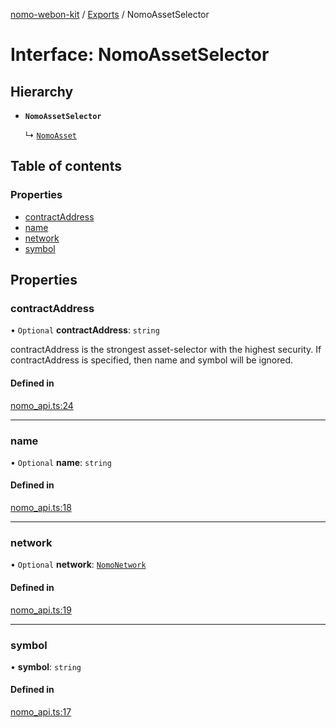 [nomo-webon-kit](../README.md) / [Exports](../modules.md) / NomoAssetSelector

# Interface: NomoAssetSelector

## Hierarchy

- **`NomoAssetSelector`**

  ↳ [`NomoAsset`](NomoAsset.md)

## Table of contents

### Properties

- [contractAddress](NomoAssetSelector.md#contractaddress)
- [name](NomoAssetSelector.md#name)
- [network](NomoAssetSelector.md#network)
- [symbol](NomoAssetSelector.md#symbol)

## Properties

### contractAddress

• `Optional` **contractAddress**: `string`

contractAddress is the strongest asset-selector with the highest security.
If contractAddress is specified, then name and symbol will be ignored.

#### Defined in

[nomo_api.ts:24](https://github.com/nomo-app/nomo-webon-kit/blob/2fbf446/nomo-webon-kit/src/nomo_api.ts#L24)

___

### name

• `Optional` **name**: `string`

#### Defined in

[nomo_api.ts:18](https://github.com/nomo-app/nomo-webon-kit/blob/2fbf446/nomo-webon-kit/src/nomo_api.ts#L18)

___

### network

• `Optional` **network**: [`NomoNetwork`](../modules.md#nomonetwork)

#### Defined in

[nomo_api.ts:19](https://github.com/nomo-app/nomo-webon-kit/blob/2fbf446/nomo-webon-kit/src/nomo_api.ts#L19)

___

### symbol

• **symbol**: `string`

#### Defined in

[nomo_api.ts:17](https://github.com/nomo-app/nomo-webon-kit/blob/2fbf446/nomo-webon-kit/src/nomo_api.ts#L17)
